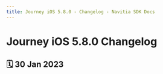 ```yaml
---
title: Journey iOS 5.8.0 - Changelog - Navitia SDK Docs
---
```


# Journey iOS 5.8.0 Changelog

<h2>🗓 30 Jan 2023</h2>
